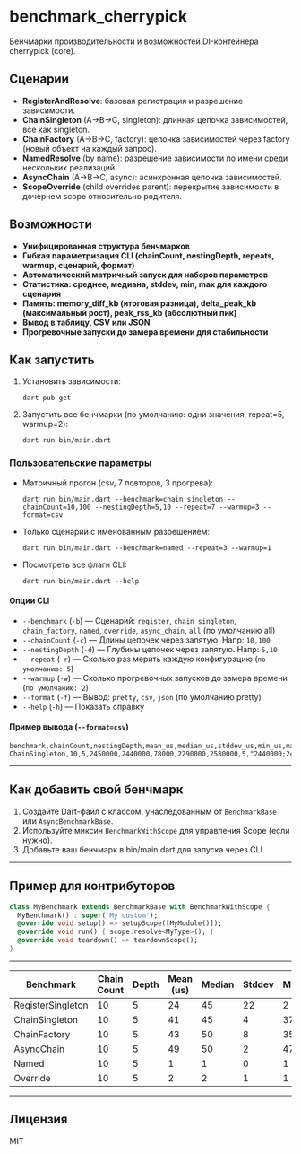 # benchmark_cherrypick

Бенчмарки производительности и возможностей DI-контейнера cherrypick (core).

## Сценарии

- **RegisterAndResolve**: базовая регистрация и разрешение зависимости.
- **ChainSingleton** (A->B->C, singleton): длинная цепочка зависимостей, все как singleton.
- **ChainFactory** (A->B->C, factory): цепочка зависимостей через factory (новый объект на каждый запрос).
- **NamedResolve** (by name): разрешение зависимости по имени среди нескольких реализаций.
- **AsyncChain** (A->B->C, async): асинхронная цепочка зависимостей.
- **ScopeOverride** (child overrides parent): перекрытие зависимости в дочернем scope относительно родителя.

## Возможности

- **Унифицированная структура бенчмарков**
- **Гибкая параметризация CLI (chainCount, nestingDepth, repeats, warmup, сценарий, формат)**
- **Автоматический матричный запуск для наборов параметров**
- **Статистика: среднее, медиана, stddev, min, max для каждого сценария**
- **Память: memory_diff_kb (итоговая разница), delta_peak_kb (максимальный рост), peak_rss_kb (абсолютный пик)**
- **Вывод в таблицу, CSV или JSON**
- **Прогревочные запуски до замера времени для стабильности**

## Как запустить

1. Установить зависимости:
   ```shell
   dart pub get
   ```
2. Запустить все бенчмарки (по умолчанию: одни значения, repeat=5, warmup=2):
   ```shell
   dart run bin/main.dart
   ```

### Пользовательские параметры

- Матричный прогон (csv, 7 повторов, 3 прогрева):
  ```shell
  dart run bin/main.dart --benchmark=chain_singleton --chainCount=10,100 --nestingDepth=5,10 --repeat=7 --warmup=3 --format=csv
  ```

- Только сценарий с именованным разрешением:
  ```shell
  dart run bin/main.dart --benchmark=named --repeat=3 --warmup=1
  ```

- Посмотреть все флаги CLI:
  ```shell
  dart run bin/main.dart --help
  ```

#### Опции CLI

- `--benchmark` (`-b`) — Сценарий:
  `register`, `chain_singleton`, `chain_factory`, `named`, `override`, `async_chain`, `all` (по умолчанию all)
- `--chainCount` (`-c`) — Длины цепочек через запятую. Напр: `10,100`
- `--nestingDepth` (`-d`) — Глубины цепочек через запятую. Напр: `5,10`
- `--repeat` (`-r`) — Сколько раз мерить каждую конфигурацию (`по умолчанию: 5`)
- `--warmup` (`-w`) — Сколько прогревочных запусков до замера времени (`по умолчанию: 2`)
- `--format` (`-f`) — Вывод: `pretty`, `csv`, `json` (по умолчанию pretty)
- `--help` (`-h`) — Показать справку

#### Пример вывода (`--format=csv`)
```
benchmark,chainCount,nestingDepth,mean_us,median_us,stddev_us,min_us,max_us,trials,timings_us,memory_diff_kb,delta_peak_kb,peak_rss_kb
ChainSingleton,10,5,2450000,2440000,78000,2290000,2580000,5,"2440000;2460000;2450000;2580000;2290000",-64,0,200064
```

---

## Как добавить свой бенчмарк

1. Создайте Dart-файл с классом, унаследованным от `BenchmarkBase` или `AsyncBenchmarkBase`.
2. Используйте миксин `BenchmarkWithScope` для управления Scope (если нужно).
3. Добавьте ваш бенчмарк в bin/main.dart для запуска через CLI.

---

## Пример для контрибуторов

```dart
class MyBenchmark extends BenchmarkBase with BenchmarkWithScope {
  MyBenchmark() : super('My custom');
  @override void setup() => setupScope([MyModule()]);
  @override void run() { scope.resolve<MyType>(); }
  @override void teardown() => teardownScope();
}
```

---

| Benchmark | Chain Count | Depth | Mean (us) | Median | Stddev | Min | Max | N | ΔRSS(KB) | ΔPeak(KB) | PeakRSS(KB) |
|---|---|---|---|---|---|---|---|---|---|---|---|
| RegisterSingleton | 10         | 5          | 24         | 45         | 22         | 2          | 45         | 2          | 0          | 0          | 199232     |
| ChainSingleton | 10         | 5          | 41         | 45         | 4          | 37         | 45         | 2          | 0          | 0          | 199296     |
| ChainFactory | 10         | 5          | 43         | 50         | 8          | 35         | 50         | 2          | 0          | 0          | 199296     |
| AsyncChain | 10         | 5          | 49         | 50         | 2          | 47         | 50         | 2          | 0          | 0          | 199344     |
| Named      | 10         | 5          | 1          | 1          | 0          | 1          | 1          | 2          | 0          | 0          | 199344     |
| Override   | 10         | 5          | 2          | 2          | 1          | 1          | 2          | 2          | 0          | 0          | 199360     |

---

## Лицензия

MIT
